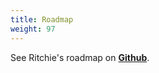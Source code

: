 ```yaml
---
title: Roadmap
weight: 97
---
```


See Ritchie's roadmap on [**Github**](https://github.com/ZupIT/ritchie-cli/issues).